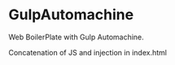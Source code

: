 # GulpAutomachine

Web BoilerPlate with Gulp Automachine.

Concatenation of JS and injection in index.html
